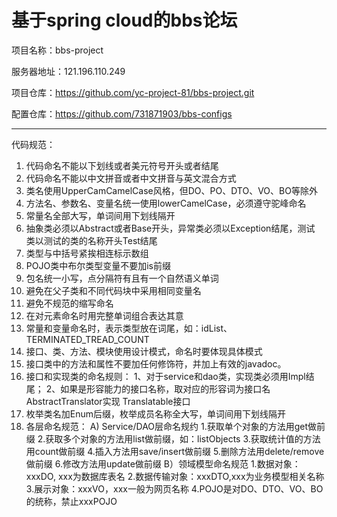 # 基于spring cloud的bbs论坛
项目名称：bbs-project

服务器地址：121.196.110.249

项目仓库：https://github.com/yc-project-81/bbs-project.git

配置仓库：https://github.com/731871903/bbs-configs
*****
代码规范：

 1. 代码命名不能以下划线或者美元符号开头或者结尾
 2. 代码命名不能以中文拼音或者中文拼音与英文混合方式
 3. 类名使用UpperCamCamelCase风格，但DO、PO、DTO、VO、BO等除外
 4. 方法名、参数名、变量名统一使用lowerCamelCase，必须遵守驼峰命名
 5. 常量名全部大写，单词间用下划线隔开
 6. 抽象类必须以Abstract或者Base开头，异常类必须以Exception结尾，测试          
    类以测试的类的名称开头Test结尾
 7. 类型与中括号紧挨相连标示数组
 8. POJO类中布尔类型变量不要加is前缀
 9. 包名统一小写，点分隔符有且有一个自然语义单词
 10. 避免在父子类和不同代码块中采用相同变量名
 11. 避免不规范的缩写命名
 12. 在对元素命名时用完整单词组合表达其意
 13. 常量和变量命名时，表示类型放在词尾，如：idList、TERMINATED_TREAD_COUNT
 14. 接口、类、方法、模块使用设计模式，命名时要体现具体模式
 15. 接口类中的方法和属性不要加任何修饰符，并加上有效的javadoc。
 16. 接口和实现类的命名规则：
     1、对于service和dao类，实现类必须用Impl结尾；
     2、如果是形容能力的接口名称，取对应的形容词为接口名 AbstractTranslator实现 Translatable接口
 17. 枚举类名加Enum后缀，枚举成员名称全大写，单词间用下划线隔开
 18. 各层命名规范：
     A) Service/DAO层命名规约
        1.获取单个对象的方法用get做前缀
        2.获取多个对象的方法用list做前缀，如：listObjects
        3.获取统计值的方法用count做前缀
        4.插入方法用save/insert做前缀
        5.删除方法用delete/remove做前缀
        6.修改方法用update做前缀
     B）领域模型命名规范
        1.数据对象：xxxDO, xxx为数据库表名
        2.数据传输对象：xxxDTO,xxx为业务模型相关名称
        3.展示对象：xxxVO，xxx一般为网页名称
        4.POJO是对DO、DTO、VO、BO的统称，禁止xxxPOJO